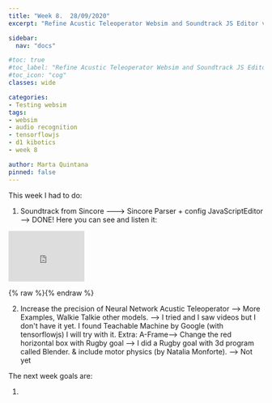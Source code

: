 ```yaml
---
title: "Week 8.  28/09/2020"
excerpt: "Refine Acustic Teleoperator Websim and Soundtrack JS Editor v.2."

sidebar:
  nav: "docs"

#toc: true
#toc_label: "Refine Acustic Teleoperator Websim and Soundtrack JS Editor v.2."
#toc_icon: "cog"
classes: wide

categories:
- Testing websim
tags:
- websim
- audio recognition
- tensorflowjs
- d1 kibotics
- week 8

author: Marta Quintana
pinned: false
---
```


This week I had to do:

1. Soundtrack from Sincore ---> Sincore Parser + config JavaScriptEditor  --> DONE! 
Here you can see and listen it:

<iframe width="150" height="100" src="https://youtube.com/embed/*******" frameborder="0" allow="autoplay; encrypted-media" allowfullscreen></iframe>

{% raw %}<img src="{{ site.url }}{{ site.baseurl }}/assets/images/logo.png" alt="" class="full">{% endraw %}


2. Increase the precision of Neural Network Acustic Teleoperator --> More Examples, Walkie Talkie other models. --> I tried and I saw videos but I don't have it yet. I found Teachable Machine by Google (with tensorflowjs) I will try with it.
Extra: A-Frame--> Change the red horizontal box with Rugby goal --> I did a Rugby goal with 3d program called Blender.
& include motor physics (by Natalia Monforte). --> Not yet





The next week goals are:

1.
